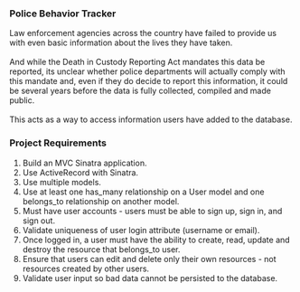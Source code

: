 
### Police Behavior Tracker
Law enforcement agencies across the country have failed to provide us with even basic information about the lives they have taken. 
<br>
<br>
And while the Death in Custody Reporting Act mandates this data be reported, its unclear whether police departments will actually comply with this mandate and, even if they do decide to report this information, it could be several years before the data is fully collected, compiled and made public. 
<br>
<br>
This acts as a way to access information users have added to the database.

### Project Requirements
<ol>
<li>Build an MVC Sinatra application.</li>
<li>Use ActiveRecord with Sinatra.</li>
<li>Use multiple models.</li>
<li>Use at least one has_many relationship on a User model and one belongs_to relationship on another model.</li>
<li>Must have user accounts - users must be able to sign up, sign in, and sign out.</li>
<li>Validate uniqueness of user login attribute (username or email).</li>
<li>Once logged in, a user must have the ability to create, read, update and destroy the resource that belongs_to user.</li>
<li>Ensure that users can edit and delete only their own resources - not resources created by other users.</li>
<li>Validate user input so bad data cannot be persisted to the database.</li>

</ol>